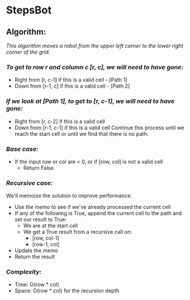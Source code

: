 # StepsBot

## Algorithm:
_This algorithm moves a robot from the upper left corner to the lower right corner of the grid._


### _To get to row r and column c [r, c], we will need to have gone:_

 - Right from [r, c-1] if this is a valid cell - [Path 1]
 - Down from [r-1, c] if this is a valid cell - [Path 2]
 
 
 
### _If we look at [Path 1], to get to [r, c-1], we will need to have gone:_

 - Right from [r, c-2] if this is a valid cell
 - Down from [r-1, c-1] if this is a valid cell
Continue this process until we reach the start cell or until we find that there is no path.

### _Base case:_

 - If the input row or col are < 0, or if [row, col] is not a valid cell
      - Return False
      
      
### _Recursive case:_

We'll memoize the solution to improve performance.

 - Use the memo to see if we've already processed the current cell
 - If any of the following is True, append the current cell to the path and set our result to True:
      - We are at the start cell
      - We get a True result from a recursive call on:
          - [row, col-1]
          - [row-1, col]
 - Update the memo
 - Return the result


### _Complexity:_

 - Time: O(row * col)
 - Space: O(row * col) for the recursion depth

